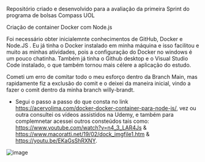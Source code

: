 Repositório criado e desenvolvido para a avaliação da primeira Sprint do programa de bolsas Compass UOL

Criação de container Docker com Node.js

Foi necessário obter inicialemnte conhecimentos de GitHub, Docker e Node.JS . Eu já tinha o Docker instalado em minha máquina e isso facilitou e muito as minhas atividades, pois a configuração do Docker no windows é um pouco chatinha. Também já tinha o Github desktop e o Visual Studio Code instalado, o que também tornou mais célere a aplicação do estudo. 

Cometi um erro de comitar todo o meu esforço dentro da Branch Main, mas rapidamente fiz a exclusão do comit e o deixei da maneira inicial, vindo a fazer o comit dentro da minha branch willy-brandt. 

- Segui o passo a passo do que consta no link https://acervolima.com/docker-docker-container-para-node-js/, vez ou outra consultei os vídeos assistidos na Udemy, e também para complemnetar acessei outros consteúdos tais como: https://www.youtube.com/watch?v=n4_3_LAR4Js & https://www.macoratti.net/19/02/dock_imgfile1.htm & https://youtu.be/EKaGsShRXNY. 

![image](https://user-images.githubusercontent.com/46223150/205710975-98e76f72-a0da-438a-90aa-4e1baf1c7167.png)
